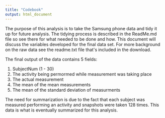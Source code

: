 ```yaml
---
title: "Codebook"
output: html_document
---
```


The purpose of this analysis is to take the Samsung phone data and tidy it up for future analysis.  The tidying process is described in the ReadMe.md file so see there for what needed to be done and how.  This document will discuss the variables developed for the final data set.  For more background on the raw data see the readme.txt file that's included in the download.

The final output of the data contains 5 fields:

1. SubjectNum (1 - 30)
2. The activity being permormed while measurement was taking place
3. The actual measurement
4. The mean of the mean measurements
5. The mean of the standard deviation of measurments

The need for summarization is due to the fact that each subject was measured performing an activity and snapshots were taken 128 times.  This data is what is eventually summarized for this analysis.